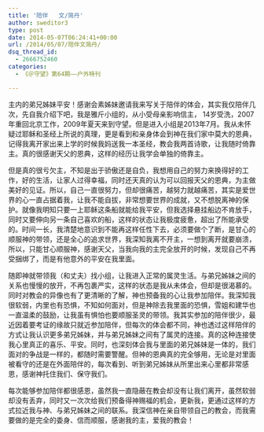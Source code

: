 ```yaml
---
title: '陪伴   文/简丹'
author: sweditor3
type: post
date: 2014-05-07T06:24:41+00:00
url: /2014/05/07/陪伴文简丹/
dsq_thread_id:
  - 2666752460
categories:
  - 《＠守望》第64期——户外特刊

---
```

主内的弟兄姊妹平安！感谢会素姊妹邀请我来写关于陪伴的体会，其实我仅陪伴几次，先自我介绍下吧，我是雅斤小组的，从小受母亲影响信主， 14岁受洗，2007年重回北京工作，2009年夏天来到守望。但是进入小组是2013年7月。我从未怀疑过耶稣和圣经上所说的真理，更是看到和亲身体会到神在我们家中莫大的恩典，记得我离开家出来上学的时候我妈送我一本圣经，教会我两首诗歌，让我随时倚靠主。真的很感谢天父的恩典，这样的经历让我学会单独的倚靠主。

但是真的很亏欠主，不知是出于骄傲还是自负，我想用自己的努力来换得好的工作，好的生活，让家人过得幸福，同时还天真的认为可以回报天父的恩典，为主做美好的见证。所以，自己一直很努力，但却很痛苦，越努力就越痛苦，其实是爱世界的心一直占据着我，让我不能自拔，非常想要世界的成就，又不想脱离神的保护。就像我明知只要一上耶稣这条船就能给我平安，但我选择悬挂船边不肯放手，同时又要伸向另一条自己喜欢的船，这样的状态让我极度疲惫，超出了所能承受的。时间一长，我清楚地意识到不能再这样任性下去，必须要做个了断，是甘心的顺服神的带领，还是全心的追求世界，我深知我离不开主，一想到离开就要崩溃，所以，只能甘心顺服神，感谢天父，当我向我的主完全放开的时候，发现自己不再受捆绑了，而是有他意外的平安在我里面。

随即神就带领我（和丈夫）找小组，让我进入正常的属灵生活。与弟兄姊妹之间的关系也慢慢的放开，不再包裹严实，这样的状态是我从未体会，但却是很渴慕的。同时对教会的异像也有了更清晰的了解，神也预备我的心让我参加陪伴。我深知我很软弱，内里也有恐惧，不知如何面对，但是神除去我里面的恐惧，雪姐和建华也一直温柔的鼓励，让我虽有惧怕也要顺服圣灵的带领。我其实参加的陪伴很少，最近因着要考证的缘故只就近参加陪伴，但每次的体会都不同，神也透过这样陪伴的方式让我认识更多弟兄姊妹，并与弟兄姊妹之间有了属灵的连接。真的这种连接使我心里真正的喜乐、平安。同时，也深刻体会我与里面的弟兄姊妹是一体的，我们面对的争战是一样的，都随时需要警醒。但神的恩典真的完全够用，无论是对里面被看守的还是在外面陪伴的，每次看到、听到弟兄姊妹从所里出来心里都非常感恩，感谢神托住我们、保守我们。

每次能够参加陪伴都很感恩，虽然我一直隐蔽在教会却没有让我们离开，虽然软弱却没有丢弃，同时又一次次给我们预备得神赐福的机会，更新我，更通过这样的方式拉近我与神、与弟兄姊妹之间的联系。我深信神在亲自带领自己的教会，而我需要做的是完全的委身、信而顺服，感谢我的主，爱我的教会！